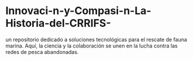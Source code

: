 # Innovaci-n-y-Compasi-n-La-Historia-del-CRRIFS-
un repositorio dedicado a soluciones tecnológicas para el rescate de fauna marina. Aquí, la ciencia y la colaboración se unen en la lucha contra las redes de pesca abandonadas.
